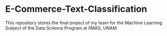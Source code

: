 # E-Commerce-Text-Classification

This repository stores the final project of my team for the Machine Learning Subject of the Data Science Program at IIMAS, UNAM.
